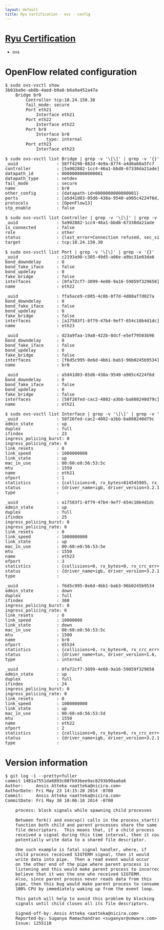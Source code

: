 ```yaml
---
layout: default
title: Ryu Certification - ovs - config
---
```

# [Ryu Certification](http://osrg.github.io/ryu/certification.html)
* ovs 

# OpenFlow related configuration
<pre>
$ sudo ovs-vsctl show
3b01ba9e-ab0b-4aed-b9a8-b6a9a452a47a
    Bridge br0
        Controller tcp:10.24.150.30
        fail_mode: secure
        Port eth21
            Interface eth21
        Port eth22
            Interface eth22
        Port br0
            Interface br0
                type: internal
        Port eth23
            Interface eth23

$ sudo ovs-vsctl list Bridge | grep -v '\[\]' | grep -v '{}'
_uuid               : 58ff4298-082d-4e9a-8774-a4d0a68a5fc7
controller          : [5a902882-1cc4-46a1-bbd8-67330da21ade]
datapath_id         : 0000000000000001
datapath_type       : netdev
fail_mode           : secure
name                : br0
other_config        : {datapath-id=0000000000000001}
ports               : [a5d41d03-85d6-438a-9540-a905c4224f6d, c2193a90-c305-49d5-a06e-a9bc31e03da6, d23a9faa-19a8-422b-8dcf-e5ef79503b96, ffa5ace9-c085-4c0b-8f7d-4d88af7d027a]
protocols           : [OpenFlow13]
stp_enable          : false

$ sudo ovs-vsctl list Controller | grep -v '\[\]' | grep -v '{}'
_uuid               : 5a902882-1cc4-46a1-bbd8-67330da21ade
is_connected        : false
role                : other
status              : {last_error=Connection refused, sec_since_connect=1002, sec_since_disconnect=0, state=BACKOFF}
target              : tcp:10.24.150.30

$ sudo ovs-vsctl list Port | grep -v '\[\]' | grep -v '{}'
_uuid               : c2193a90-c305-49d5-a06e-a9bc31e03da6
bond_downdelay      : 0
bond_fake_iface     : false
bond_updelay        : 0
fake_bridge         : false
interfaces          : [0fa72cf7-3099-4e08-9a16-59059f329658]
name                : eth22

_uuid               : ffa5ace9-c085-4c0b-8f7d-4d88af7d027a
bond_downdelay      : 0
bond_fake_iface     : false
bond_updelay        : 0
fake_bridge         : false
interfaces          : [a17583f1-8f79-47b4-9ef7-654c10b4d1dc]
name                : eth23

_uuid               : d23a9faa-19a8-422b-8dcf-e5ef79503b96
bond_downdelay      : 0
bond_fake_iface     : false
bond_updelay        : 0
fake_bridge         : false
interfaces          : [f6d5c995-8e6d-4bb1-bab3-96b0245b9534]
name                : br0

_uuid               : a5d41d03-85d6-438a-9540-a905c4224f6d
bond_downdelay      : 0
bond_fake_iface     : false
bond_updelay        : 0
fake_bridge         : false
interfaces          : [58f26fed-cac2-4802-a3bb-ba808240d79c]
name                : eth21

$ sudo ovs-vsctl list Interface | grep -v '\[\]' | grep -v '{}'
_uuid               : 58f26fed-cac2-4802-a3bb-ba808240d79c
admin_state         : up
duplex              : full
ifindex             : 23
ingress_policing_burst: 0
ingress_policing_rate: 0
link_resets         : 0
link_speed          : 1000000000
link_state          : up
mac_in_use          : 00:60:e0:56:53:5c
mtu                 : 1550
name                : eth21
ofport              : 1
statistics          : {collisions=0, rx_bytes=814545905, rx_crc_err=0, rx_dropped=0, rx_errors=0, rx_frame_err=0, rx_over_err=0, rx_packets=6310870, tx_bytes=0, tx_dropped=0, tx_errors=0, tx_packets=0}
status              : {driver_name=igb, driver_version=3.2.10-k, firmware_version=2.10-9}
type                : 

_uuid               : a17583f1-8f79-47b4-9ef7-654c10b4d1dc
admin_state         : up
duplex              : full
ifindex             : 25
ingress_policing_burst: 0
ingress_policing_rate: 0
link_resets         : 0
link_speed          : 1000000000
link_state          : up
mac_in_use          : 00:60:e0:56:53:5e
mtu                 : 1550
name                : eth23
ofport              : 3
statistics          : {collisions=0, rx_bytes=0, rx_crc_err=0, rx_dropped=0, rx_errors=0, rx_frame_err=0, rx_over_err=0, rx_packets=0, tx_bytes=2763450704, tx_dropped=0, tx_errors=0, tx_packets=4705612}
status              : {driver_name=igb, driver_version=3.2.10-k, firmware_version=2.10-9}
type                : 

_uuid               : f6d5c995-8e6d-4bb1-bab3-96b0245b9534
admin_state         : down
duplex              : full
ifindex             : 308
ingress_policing_burst: 0
ingress_policing_rate: 0
link_resets         : 0
link_speed          : 10000000
link_state          : down
mac_in_use          : 00:60:e0:56:53:5c
mtu                 : 1500
name                : br0
ofport              : 65534
statistics          : {collisions=0, rx_bytes=0, rx_crc_err=0, rx_dropped=0, rx_errors=0, rx_frame_err=0, rx_over_err=0, rx_packets=0, tx_bytes=0, tx_dropped=0, tx_errors=0, tx_packets=0}
status              : {driver_name=tun, driver_version=1.6, firmware_version=N/A}
type                : internal

_uuid               : 0fa72cf7-3099-4e08-9a16-59059f329658
admin_state         : up
duplex              : full
ifindex             : 24
ingress_policing_burst: 0
ingress_policing_rate: 0
link_resets         : 0
link_speed          : 1000000000
link_state          : up
mac_in_use          : 00:60:e0:56:53:5d
mtu                 : 1550
name                : eth22
ofport              : 2
statistics          : {collisions=0, rx_bytes=0, rx_crc_err=0, rx_dropped=0, rx_errors=0, rx_frame_err=0, rx_over_err=0, rx_packets=0, tx_bytes=3708146344, tx_dropped=0, tx_errors=0, tx_packets=2486647}
status              : {driver_name=igb, driver_version=3.2.10-k, firmware_version=2.10-9}
type                : 
</pre>

# Version information
<pre>
$ git log -1 --pretty=fuller
commit 1481a7551da6893c08fb93bee9ac8293b90aa6a6
Author:     Ansis Atteka &lt;aatteka@nicira.com&gt;
AuthorDate: Fri May 23 14:15:28 2014 -0700
Commit:     Ansis Atteka &lt;aatteka@nicira.com&gt;
CommitDate: Fri May 30 10:06:10 2014 -0700

    process: block signals while spawning child processes
    
    Between fork&#40;&#41; and execvp&#40;&#41; calls in the process_start&#40;&#41;
    function both child and parent processes share the same
    file descriptors.  This means that, if a child process
    received a signal during this time interval, then it could
    potentially write data to a shared file descriptor.
    
    One such example is fatal signal handler, where, if
    child process received SIGTERM signal, then it would
    write data into pipe.  Then a read event would occur
    on the other end of the pipe where parent process is
    listening and this would make parent process to incorrectly
    believe that it was the one who received SIGTERM.
    Also, since parent process never reads data from this
    pipe, then this bug would make parent process to consume
    100% CPU by immediately waking up from the event loop.
    
    This patch will help to avoid this problem by blocking
    signals until child closes all its file descriptors.
    
    Signed-off-by: Ansis Atteka &lt;aatteka@nicira.com&gt;
    Reported-by: Suganya Ramachandran &lt;suganyar@vmware.com&gt;
    Issue: 1255110
</pre>
